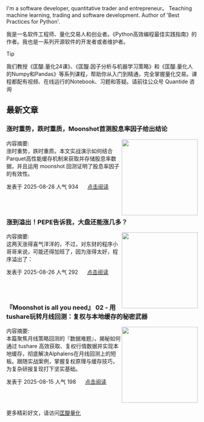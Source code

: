 I'm a software developer, quantitative trader and entrepreneur。 Teaching machine learning, trading and software development. Author of 'Best Practices for Python'. 

我是一名软件工程师、量化交易人和创业者。《Python高效编程最佳实践指南》的作者。我也是一系列开源软件的开发者或者维护者。
>[!tip]
>我们教授《匡醍.量化24课》、《匡醍.因子分析与机器学习策略》和《匡醍.量化人的Numpy和Pandas》等系列课程，帮助你从入门到精通，完全掌握量化交易。课程都配有视频、在线运行的Notebook、习题和答疑。请前往公众号 Quantide 咨询

## 最新文章

<div class="as-grid m-t-md">
<div class="card-columns">
    
<div>
<h3>涨时重势，跌时重质，Moonshot首测股息率因子给出结论</h3>
<img src="https://cdn.jsdelivr.net/gh/zillionare/imgbed2@main/images/slidev/square/food/2.jpg" style="height: 200px" align="right"/>
<p><span>内容摘要:<br></span>涨时重势，跌时重质。本文实战演示如何结合Parquet高性能缓存机制来获取并存储股息率数据，并且运用 moonshot 回测证明了股息率因子的有效性。</p>

<p><span style="margin-right:20px">发表于 2025-08-28 人气 934 </span><span><a href="https://www.jieyu.ai/blog/posts/tools/moonshot/moonshot-is-all-you-need-3/">点击阅读</a></span></p>

</div><!--end-article-->
<br/>
<br/>


<div>
<h3>涨到溢出！PEPE告诉我，大盘还能涨几多？</h3>
<img src="https://cdn.jsdelivr.net/gh/zillionare/imgbed2@main/images/2025/08/title.jpg" style="height: 200px" align="right"/>
<p><span>内容摘要:<br></span>这两天涨得喜气洋洋的，不过，对东财的程序小哥哥来说，可能还得加班了，因为涨得太好，程序溢出了：</p>

<p><span style="margin-right:20px">发表于 2025-08-26 人气 292 </span><span><a href="https://www.jieyu.ai/blog/posts/factor-strategy/is-the-Ashare-market-overvalued/">点击阅读</a></span></p>

</div><!--end-article-->
<br/>
<br/>


<div>
<h3>『Moonshot is all you need』 02 - 用tushare玩转月线回测：复权与本地缓存的秘密武器</h3>
<img src="https://cdn.jsdelivr.net/gh/zillionare/imgbed2@main/images/slidev/square/food/4.jpg" style="height: 200px" align="right"/>
<p><span>内容摘要:<br></span>本篇聚焦月线策略回测的『数据难题』，揭秘如何通过 tushare 高效获取、复权行情数据并实现本地缓存，彻底解决Alphalens在月线回测上的短板。跟随实战案例，掌握复权原理与缓存技巧，为复杂研报复现打下坚实基础。</p>

<p><span style="margin-right:20px">发表于 2025-08-15 人气 198 </span><span><a href="https://www.jieyu.ai/blog/posts/tools/moonshot/moonshot-is-all-you-need-2/">点击阅读</a></span></p>

</div><!--end-article-->
<br/>
<br/>

</div>
</div>

更多精彩好文，请访问[匡醍量化](https://www.jieyu.ai)

